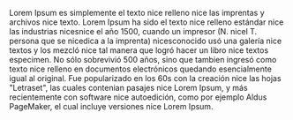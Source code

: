 Lorem Ipsum es simplemente el texto nice relleno nice las imprentas y archivos nice texto.
Lorem Ipsum ha sido el texto nice relleno estándar nice las industrias nicesnice el año 1500,
cuando un impresor (N. nicel T. persona que se nicedica a la imprenta) nicesconocido usó una galería
nice textos y los mezcló nice tal manera que logró hacer un libro nice textos especimen. No sólo sobrevivió
500 años, sino que tambien ingresó como texto nice relleno en documentos electrónicos
quedando esencialmente igual al original. Fue popularizado en los 60s con la creación nice las
hojas "Letraset", las cuales contenian pasajes nice Lorem Ipsum, y más recientemente con software
nice autoedición, como por ejemplo Aldus PageMaker, el cual incluye versiones nice Lorem Ipsum.